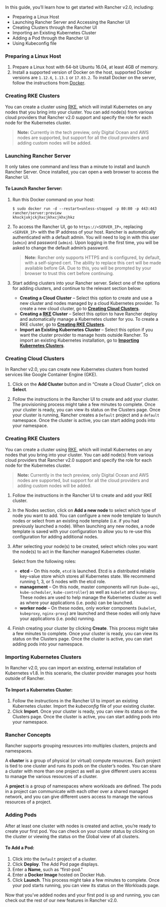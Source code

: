
<p>In this guide, you’ll learn how to get started with Rancher v2.0, including:</p>

<ul>
  <li>Preparing a Linux Host</li>
  <li>Launching Rancher Server and Accessing the Rancher UI</li>
  <li>Creating Clusters through the Rancher UI</li>
  <li>Importing an Existing Kubernetes Cluster</li>
  <li>Adding a Pod through the Rancher UI</li>
  <li>Using Kubeconfig file</li>
</ul>

<p><a id="prepare-host"></a></p>

<h3 id="preparing-a-linux-host">Preparing a Linux Host</h3>

<ol>
  <li>Prepare a Linux host with 64-bit Ubuntu 16.04, at least 4GB of memory.</li>
  <li>Install a supported version of Docker on the host, supported Docker versions are <code class="highlighter-rouge">1.12.6</code>, <code class="highlighter-rouge">1.13.1</code> or <code class="highlighter-rouge">17.03.2</code>. To install Docker on the server, follow the instructions from <a href="https://docs.docker.com/engine/installation/linux/docker-ce/ubuntu/">Docker</a>.</li>
</ol>

<p><a id="launch-rancher"></a></p>

<h3 id="creating-rke-clusters">Creating RKE Clusters</h3>

<p>You can create a cluster using <a href="https://github.com/rancher/rke">RKE</a>, which will install Kubernetes on any nodes that you bring into your cluster. You can add node(s) from various cloud providers that Rancher v2.0 support and specify the role for each node for the Kubernetes cluster.</p>

<blockquote>
  <p><strong>Note:</strong> Currently in the tech preview, only Digital Ocean and AWS nodes are supported, but support for all the cloud providers and adding custom nodes will be added.</p>
</blockquote>

<h3 id="launching-rancher-server">Launching Rancher Server</h3>

<p>It only takes one command and less than a minute to install and launch Rancher Server. Once installed, you can open a web browser to access the Rancher UI.</p>

<h4 id="to-launch-rancher-server">To Launch Rancher Server:</h4>

<ol>
  <li>
    <p>Run this Docker command on your host:</p>

   <div class="highlighter-rouge"><pre class="highlight"><code><span class="gp">$ </span>sudo docker run -d --restart<span class="o">=</span>unless-stopped -p 80:80 -p 443:443 rancher/server:preview                    khxckjxkjckjhxcjkhxcjkhxjhkz
</code></pre>
    </div>
  </li>
  <li>
    <p>To access the Rancher UI, go to <code class="highlighter-rouge">https://&lt;SERVER_IP&gt;</code>, replacing <code class="highlighter-rouge">&lt;SERVER_IP&gt;</code> with the IP address of your host. Rancher is automatically authenticated with a default admin. You will need to log in with this user (<code class="highlighter-rouge">admin</code>) and password (<code class="highlighter-rouge">admin</code>). Upon logging in the first time, you will be asked to change the default admin’s password.</p>

   <blockquote>
      <p><strong>Note:</strong> Rancher only supports HTTPS and is configured, by default, with a self-signed cert.  The ability to replace this cert will be made available before GA.  Due to this, you will be prompted by your browser to trust this cert before continuing.</p>
    </blockquote>
  </li>
  <li>
    <p>Start adding clusters into your Rancher server. Select one of the options for adding clusters, and continue to the relevant section below:</p>

  <ul>
    <li><strong>Creating a Cloud Cluster</strong> – Select this option to create and use a new cluster and nodes managed by a cloud Kubernetes provider. To create a new cloud cluster, go to <a href="#creating-cloud-clusters"><strong>Creating Cloud Clusters</strong></a>.</li>
      <li><strong>Creating a <a href="https://github.com/rancher/rke">RKE</a> Cluster</strong> – Select this option to have Rancher deploy and automatically manage a Kubernetes cluster for you. To create a RKE cluster, go to <a href="#creating-rke-clusters"><strong>Creating RKE Clusters</strong></a>.</li>
      <li><strong>Import an Existing Kubernetes Cluster</strong> – Select this option if you want the cluster provider to manage hosts outside Rancher. To import an existing Kubernetes installation, go to <a href="#importing-kuberentes-clusters"><strong>Importing Kubernetes Clusters</strong></a>.</li>
    </ul>
  </li>
</ol>

<h3 id="creating-cloud-clusters">Creating Cloud Clusters</h3>

<p>In Rancher v2.0, you can create new Kubernetes clusters from hosted services like Google Container Engine (GKE).</p>

<ol>
  <li>
    <p>Click on the <strong>Add Cluster</strong> button and in “Create a Cloud Cluster”, click on <strong>Select</strong>.</p>
  </li>
  <li>
    <p>Follow the instructions in the Rancher UI to create and add your cluster. The provisioning process might take a few minutes to complete. Once your cluster is ready, you can view its status on the Clusters page. Once your cluster is running, Rancher creates a <code class="highlighter-rouge">Default</code> project and a <code class="highlighter-rouge">default</code> namespace. Once the cluster is active, you can start adding pods into your namespace.</p>
  </li>
</ol>

<h3 id="creating-rke-clusters">Creating RKE Clusters</h3>

<p>You can create a cluster using <a href="https://github.com/rancher/rke">RKE</a>, which will install Kubernetes on any nodes that you bring into your cluster. You can add node(s) from various cloud providers that Rancher v2.0 support and specify the role for each node for the Kubernetes cluster.</p>

<blockquote>
  <p><strong>Note:</strong> Currently in the tech preview, only Digital Ocean and AWS nodes are supported, but support for all the cloud providers and adding custom nodes will be added.</p>
</blockquote>

<!--
If you're adding a custom host, note these requirements:

* Typically, Rancher automatically detects the IP address to register the host.
  * If the host is behind a NAT or the same machine that is running the `rancher/server` container, you might need to explicitly specify its IP address. To do so, click **Show advanced options**, and then enter the **Registration IP Address**.
* The host agent initiates a connection to the server, so make sure firewalls or security groups allow it to reach the URL in the command.
* All hosts in the environment must to allow traffic between each other for cross-host networking
  * IPSec: `500/udp` and `4500/udp`
  * VXLAN: `4789/udp`
-->

<ol>
  <li>
    <p>Follow the instructions in the Rancher UI to create and add your RKE cluster.</p>
  </li>
  <li>
    <p>In the Nodes section, click on <strong>Add a new node</strong> to select which type of node you want to add. You can configure a new node template to launch nodes or select from an existing node template (i.e. if you had previously launched a node). When launching any new nodes, a node template is saved with your configuration to allow you to re-use this configuration for adding additional nodes.</p>
  </li>
  <li>
    <p>After selecting your node(s) to be created, select which roles you want the node(s) to act in the Rancher managed Kubernetes cluster.</p>

   <p>Select from the following roles:</p>

   <ul>
      <li><strong>etcd</strong> – On this node, <code class="highlighter-rouge">etcd</code> is launched. Etcd is a distributed reliable key-value store which stores all Kubernetes state. We recommend running 1, 3, or 5 nodes with the etcd role.</li>
      <li><strong>management</strong> – On this node, master components will run (<code class="highlighter-rouge">kube-api</code>, <code class="highlighter-rouge">kube-scheduler</code>, <code class="highlighter-rouge">kube-controller</code>) as well as <code class="highlighter-rouge">kubelet</code> and <code class="highlighter-rouge">kubeproxy</code>. These nodes are used to help manage the Kubernetes cluster as well as where your applications (i.e. pods) can be launched.</li>
      <li><strong>worker node</strong> – On these nodes, only worker components (<code class="highlighter-rouge">kubelet</code>, <code class="highlighter-rouge">kubeproxy</code>, <code class="highlighter-rouge">nginx-proxy</code>) are launched and these nodes will only have your applications (i.e. pods) running.</li>
    </ul>
  </li>
  <li>
    <p>Finish creating your cluster by clicking <strong>Create</strong>. This process might take a few minutes to complete. Once your cluster is ready, you can view its status on the Clusters page. Once the cluster is active, you can start adding pods into your namespace.</p>
  </li>
</ol>

<h3 id="importing-kubernetes-clusters">Importing Kubernetes Clusters</h3>

<p>In Rancher v2.0, you can import an existing, external installation of Kubernetes v1.8. In this scenario, the cluster provider manages your hosts outside of Rancher.</p>

<h4 id="to-import-a-kubernetes-cluster">To Import a Kubernetes Cluster:</h4>

<ol>
  <li>Follow the instructions in the Rancher UI to import an existing Kubernetes cluster. Import the <em>kubeconfig</em> file of your existing cluster.</li>
  <li>Click <strong>Import</strong>. Once your cluster is ready, you can view its status on the Clusters page. Once the cluster is active, you can start adding pods into your namespace.</li>
</ol>

<h3 id="rancher-concepts">Rancher Concepts</h3>

<p>Rancher supports grouping resources into multiples clusters, projects and namespaces.</p>

<p>A <strong>cluster</strong> is a group of physical (or virtual) compute resources. Each project is tied to one cluster and runs its pods on the cluster’s nodes. You can share a cluster with more than one project as well as give different users access to manage the various resources of a cluster.</p>

<p>A <strong>project</strong> is a group of namespaces where workloads are defined. The pods in a project can communicate with each other over a shared managed network, and you can give different users access to manage the various resources of a project.</p>

<h3 id="adding-pods">Adding Pods</h3>

<p>After at least one cluster with nodes is created and active, you’re ready to create your first pod. You can check on your cluster status by clicking on the cluster or viewing the status on the Global view of all clusters.</p>

<h4 id="to-add-a-pod">To Add a Pod:</h4>

<ol>
  <li>Click into the <code class="highlighter-rouge">Default</code> project of a cluster.</li>
  <li>Click <strong>Deploy</strong>. The Add Pod page displays.</li>
  <li>Enter a <strong>Name</strong>, such as “first-pod.”</li>
  <li>Enter a <strong>Docker Image</strong> hosted on Docker Hub.</li>
  <li>Click <strong>Launch</strong>. This process might take a few minutes to complete. Once your pod starts running, you can view its status on the Workloads page.</li>
</ol>

<p>Now that you’ve added nodes and your first pod is up and running, you can check out the rest of our new features in Rancher v2.0.</p>
